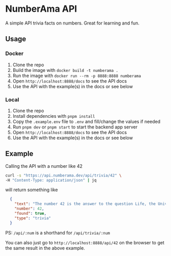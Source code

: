 # NumberAma API

A simple API trivia facts on numbers. Great for learning and fun.

## Usage

### Docker

1. Clone the repo
2. Build the image with `docker build -t numberama .`
3. Run the image with `docker run --rm -p 8888:8888 numberama`
4. Open `http://localhost:8888/docs` to see the API docs
5. Use the API with the example(s) in the docs or see below

### Local

1. Clone the repo
2. Install dependencies with `pnpm install`
3. Copy the `.example.env` file to `.env` and fill/change the values if needed
4. Run `pnpm dev` or `pnpm start` to start the backend app server
5. Open `http://localhost:8888/docs` to see the API docs
6. Use the API with the example(s) in the docs or see below

## Example

Calling the API with a number like 42

```bash
curl -s "https://api.numberama.dev/api/trivia/42" \
-H "Content-Type: application/json" | jq
```

will return something like

```json
  {
    "text": "The number 42 is the answer to the question Life, the Universe and Everything",
    "number": 42,
    "found": true,
    "type": "trivia"
  }
```

PS: `/api/:num` is a shorthand for `/api/trivia/:num`

You can also just go to `http://localhost:8888/api/42` on the browser to get the same result in the above example.



